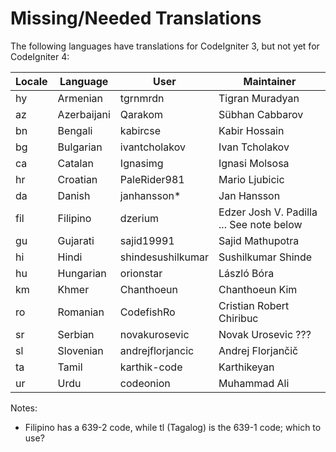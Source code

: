 # Missing/Needed Translations

The following languages have translations for CodeIgniter 3, but not yet for CodeIgniter 4:

| Locale | Language    | User              | Maintainer
|--------|-------------|-------------------|------------------------------------------
| hy     | Armenian    | tgrnmrdn          | Tigran Muradyan
| az     | Azerbaijani | Qarakom           | Sübhan Cabbarov
| bn     | Bengali     | kabircse          | Kabir Hossain
| bg     | Bulgarian   | ivantcholakov     | Ivan Tcholakov
| ca     | Catalan     | Ignasimg          | Ignasi Molsosa
| hr     | Croatian    | PaleRider981      | Mario Ljubicic
| da     | Danish      | janhansson*       | Jan Hansson
| fil    | Filipino    | dzerium           | Edzer Josh V. Padilla ... See note below
| gu     | Gujarati    | sajid19991        | Sajid Mathupotra
| hi     | Hindi       | shindesushilkumar | Sushilkumar Shinde
| hu     | Hungarian   | orionstar         | László Bóra
| km     | Khmer       | Chanthoeun        | Chanthoeun Kim
| ro     | Romanian    | CodefishRo        | Cristian Robert Chiribuc
| sr     | Serbian     | novakurosevic     | Novak Urosevic ???
| sl     | Slovenian   | andrejflorjancic  | Andrej Florjančič
| ta     | Tamil       | karthik-code      | Karthikeyan
| ur     | Urdu        | codeonion         | Muhammad Ali

Notes:

- Filipino has a 639-2 code, while tl (Tagalog) is the 639-1 code; which to use?
